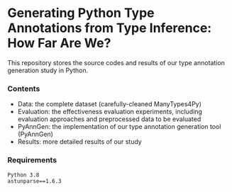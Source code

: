 # Generating Python Type Annotations from Type Inference: How Far Are We?

This repository stores the source codes and results of our type annotation generation study in Python.

### Contents

- Data: the complete dataset (carefully-cleaned ManyTypes4Py)
- Evaluation: the effectiveness evaluation experiments, including evaluation approaches and preprocessed data to be evaluated
- PyAnnGen: the implementation of our type annotation generation tool (PyAnnGen)
- Results: more detailed results of our study


### Requirements

    Python 3.8
	astunparse==1.6.3 
